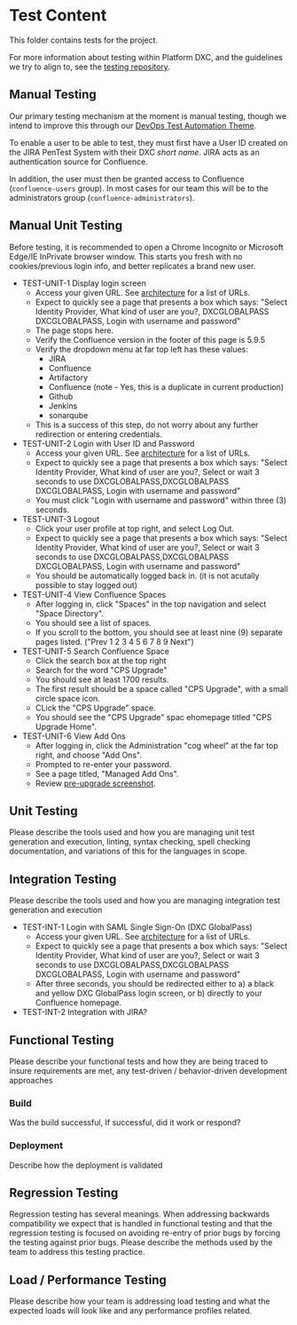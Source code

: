 # Test Content

This folder contains tests for the project.

For more information about testing within Platform DXC, and the guidelines we try to align to, see the [testing repository](https://github.dxc.com/Platform-DXC/testing).

## Manual Testing

Our primary testing mechanism at the moment is manual testing, though we intend to improve this through our [DevOps Test Automation Theme](../docs/DevOpsThemes/ImprovementTheme-TestAutomation.md).

To enable a user to be able to test, they must first have a User ID created on the JIRA PenTest System with their DXC _short name_.  JIRA acts as an authentication source for Confluence.

In addition, the user must then be granted access to Confluence (`confluence-users` group). In most cases for our team this will be to the administrators group (`confluence-administrators`).

## Manual Unit Testing

Before testing, it is recommended to open a Chrome Incognito or Microsoft Edge/IE InPrivate browser window. This starts you fresh with no cookies/previous login info, and better replicates a brand new user.

* TEST-UNIT-1 Display login screen
    - Access your given URL. See [architecture](../docs/architecture.md) for a list of URLs.
    - Expect to quickly see a page that presents a box which says: "Select Identity Provider, What kind of user are you?, DXCGLOBALPASS DXCGLOBALPASS, Login with username and password"
    - The page stops here.
    - Verify the Confluence version in the footer of this page is 5.9.5
    - Verify the dropdown menu at far top left has these values:
        * JIRA
        * Confluence
        * Artifactory
        * Confluence (note - Yes, this is a duplicate in current production)
        * Github
        * Jenkins
        * sonarqube
    - This is a success of this step, do not worry about any further redirection or entering credentials.
* TEST-UNIT-2 Login with User ID and Password
    - Access your given URL. See [architecture](../docs/architecture.md) for a list of URLs.
    - Expect to quickly see a page that presents a box which says: "Select Identity Provider, What kind of user are you?, Select or wait 3 seconds to use DXCGLOBALPASS,DXCGLOBALPASS DXCGLOBALPASS, Login with username and password"
    - You must click "Login with username and password" within three (3) seconds.
* TEST-UNIT-3 Logout
    - Click your user profile at top right, and select Log Out.
    - Expect to quickly see a page that presents a box which says: "Select Identity Provider, What kind of user are you?, Select or wait 3 seconds to use DXCGLOBALPASS,DXCGLOBALPASS DXCGLOBALPASS, Login with username and password"
    - You should be automatically logged back in.  (it is not acutally possible to stay logged out)
* TEST-UNIT-4 View Confluence Spaces
    - After logging in, click "Spaces" in the top navigation and select "Space Directory".
    - You should see a list of spaces.
    - If you scroll to the bottom, you should see at least nine (9) separate pages listed. ("Prev 1 2 3 4 5 6 7 8 9 Next")
* TEST-UNIT-5 Search Confluence Space
    - Click the search box at the top right
    - Search for the word "CPS Upgrade"
    - You should see at least 1700 results.
    - The first result should be a space called "CPS Upgrade", with a small circle space icon.
    - CLick the "CPS Upgrade" space.
    - You should see the "CPS Upgrade" spac ehomepage titled "CPS Upgrade Home".
* TEST-UNIT-6 View Add Ons
    - After logging in, click the Administration "cog wheel" at the far top right, and choose "Add Ons".
    - Prompted to re-enter your password.
    - See a page titled, "Managed Add Ons".
    - Review [pre-upgrade screenshot](../confluence-5.9.5-screen-captures/ConfluenceAdminManageAddOnsAllAddOns.pdf).

## Unit Testing

Please describe the tools used and how you are managing unit test generation and execution, linting, syntax checking, spell checking documentation, and variations of this for the languages in scope.


## Integration Testing

Please describe the tools used and how you are managing integration test generation and execution

* TEST-INT-1 Login with SAML Single Sign-On (DXC GlobalPass)
    - Access your given URL. See [architecture](../docs/architecture.md) for a list of URLs.
    - Expect to quickly see a page that presents a box which says: "Select Identity Provider, What kind of user are you?, Select or wait 3 seconds to use DXCGLOBALPASS,DXCGLOBALPASS DXCGLOBALPASS, Login with username and password"
    - After three seconds, you should be redirected either to a) a black and yellow DXC GlobalPass login screen, or b) directly to your Confluence homepage.
* TEST-INT-2 Integration with JIRA?

## Functional Testing

Please describe your functional tests and how they are being traced to insure requirements are met, any test-driven / behavior-driven development approaches

### Build

Was the build successful, If successful, did it work or respond?

### Deployment

Describe how the deployment is validated

## Regression Testing

Regression testing has several meanings.  When addressing backwards compatibility we expect that is handled in functional testing and that the regression testing is focused on avoiding re-entry of prior bugs by forcing the testing against prior bugs.  Please describe the methods used by the team to address this testing practice.

## Load / Performance Testing

Please describe how your team is addressing load testing and what the expected loads will look like and any performance profiles related.
